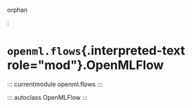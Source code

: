 orphan

:   

# `openml.flows`{.interpreted-text role="mod"}.OpenMLFlow

::: currentmodule
openml.flows
:::

::: autoclass
OpenMLFlow
:::
